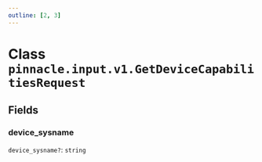 ```yaml
---
outline: [2, 3]
---
```


# Class `pinnacle.input.v1.GetDeviceCapabilitiesRequest`




## Fields

### device_sysname <Badge type="danger" text="nullable" />

`device_sysname?`: <code>string</code>




